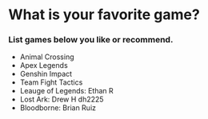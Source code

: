 What is your favorite game? 
===

### List games below you like or recommend.


- Animal Crossing
- Apex Legends
- Genshin Impact
- Team Fight Tactics
- Leauge of Legends: Ethan R
- Lost Ark: Drew H dh2225
- Bloodborne: Brian Ruiz
